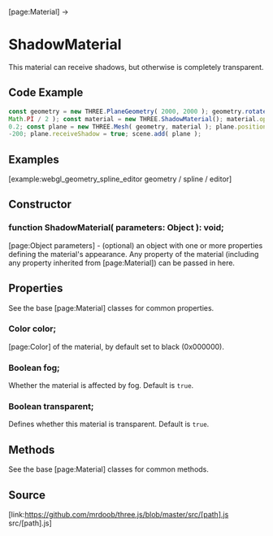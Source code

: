 [page:Material] →

# ShadowMaterial

This material can receive shadows, but otherwise is completely transparent.

## Code Example

  
```ts  
const geometry = new THREE.PlaneGeometry( 2000, 2000 ); geometry.rotateX( -
Math.PI / 2 ); const material = new THREE.ShadowMaterial(); material.opacity =
0.2; const plane = new THREE.Mesh( geometry, material ); plane.position.y =
-200; plane.receiveShadow = true; scene.add( plane );  
```  

## Examples

[example:webgl_geometry_spline_editor geometry / spline / editor]

## Constructor

###  function ShadowMaterial( parameters: Object ): void;

[page:Object parameters] - (optional) an object with one or more properties
defining the material's appearance. Any property of the material (including
any property inherited from [page:Material]) can be passed in here.  
  

## Properties

See the base [page:Material] classes for common properties.

###  Color color;

[page:Color] of the material, by default set to black (0x000000).

###  Boolean fog;

Whether the material is affected by fog. Default is `true`.

###  Boolean transparent;

Defines whether this material is transparent. Default is `true`.

## Methods

See the base [page:Material] classes for common methods.

## Source

[link:https://github.com/mrdoob/three.js/blob/master/src/[path].js
src/[path].js]

